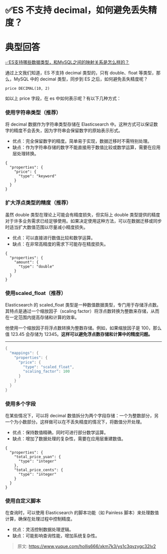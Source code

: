 # ✅ES 不支持 decimal，如何避免丢失精度？

# 典型回答


[✅ES支持哪些数据类型，和MySQL之间的映射关系是怎么样的？](https://www.yuque.com/hollis666/xkm7k3/neoehwlpx3yeeg7m)



通过上文我们知道，ES 不支持 decimal 类型的，只有 double、float 等类型，那么，MySQL 中的 decimal 类型，同步到 ES 之后，如何避免丢失精度呢？



```plain
price DECIMAL(10, 2)
```



如以上 price 字段，在 es 中如何表示呢？有以下几种方式：

### 使用字符串类型（推荐）
将 decimal 数据作为字符串类型存储在 Elasticsearch 中。这种方式可以保证数字的精度不会丢失，因为字符串会保留数字的原始表示形式。

+ 优点：完全保留数字的精度。简单易于实现，数据迁移时不需特别处理。
+ 缺点：作为字符串存储的数字不能直接用于数值比较或数学运算，需要在应用层处理转换。



```plain
{
  "properties": {
    "price": {
      "type": "keyword"
    }
  }
}
```

### 扩大浮点类型的精度（推荐）
虽然 double 类型在理论上可能会有精度损失，但实际上 double 类型提供的精度对于许多业务需求已经足够使用。如果决定使用这种方法，可以在数据迁移或同步时适当扩大数值范围以尽量减小精度损失。

+ 优点：可以直接进行数值比较和数学运算。
+ 缺点：在非常高精度的需求下可能存在精度损失。



```plain
{
  "properties": {
    "amount": {
      "type": "double"
    }
  }
}
```



### 使用scaled_float（推荐）


Elasticsearch 的 scaled_float 类型是一种数值数据类型，专门用于存储浮点数。其特点是通过一个缩放因子（scaling factor）将浮点数转换为整数来存储，从而在一定范围内提高存储和计算的效率。



他使用一个缩放因子将浮点数转换为整数存储。例如，如果缩放因子是 100，那么值 123.45 会存储为 12345。**这样可以避免浮点数存储和计算中的精度问题。**

****

```java
{
  "mappings": {
    "properties": {
      "price": {
        "type": "scaled_float",
        "scaling_factor": 100
      }
    }
  }
}

```



### 使用多个字段
在某些情况下，可以将 decimal 数值拆分为两个字段存储：一个为整数部分，另一个为小数部分。这样做可以在不丢失精度的情况下，将数值分开处理。

+ 优点：保持数值精确，同时可进行部分数学运算。
+ 缺点：增加了数据处理的复杂性，需要在应用层重建数值。



```plain
{
  "properties": {
    "total_price_yuan": {
      "type": "integer"
    },
    "total_price_cents": {
      "type": "integer"
    }
  }
}
```

### 使用自定义脚本
在查询时，可以使用 Elasticsearch 的脚本功能（如 Painless 脚本）来处理数值计算，确保在处理过程中控制精度。

+ 优点：灵活控制数据处理逻辑。
+ 缺点：可能影响查询性能，增加系统复杂性。







> 原文: <https://www.yuque.com/hollis666/xkm7k3/ys1c3qvzygc32lv2>